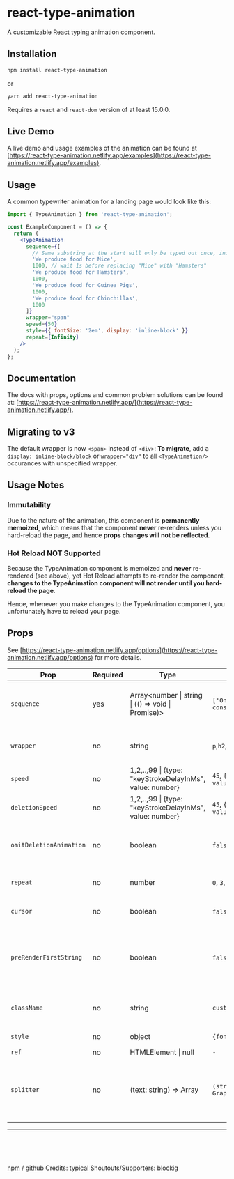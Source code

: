 # react-type-animation

A customizable React typing animation component.

## Installation

```bash
npm install react-type-animation
```

or

```bash
yarn add react-type-animation
```

Requires a `react` and `react-dom` version of at least 15.0.0.

## Live Demo

A live demo and usage examples of the animation can be found at [https://react-type-animation.netlify.app/examples](https://react-type-animation.netlify.app/examples).

## Usage

A common typewriter animation for a landing page would look like this:

```jsx
import { TypeAnimation } from 'react-type-animation';

const ExampleComponent = () => {
  return (
    <TypeAnimation
      sequence={[
        // Same substring at the start will only be typed out once, initially
        'We produce food for Mice',
        1000, // wait 1s before replacing "Mice" with "Hamsters"
        'We produce food for Hamsters',
        1000,
        'We produce food for Guinea Pigs',
        1000,
        'We produce food for Chinchillas',
        1000
      ]}
      wrapper="span"
      speed={50}
      style={{ fontSize: '2em', display: 'inline-block' }}
      repeat={Infinity}
    />
  );
};
```

## Documentation

The docs with props, options and common problem solutions can be found at: [https://react-type-animation.netlify.app/](https://react-type-animation.netlify.app/).

## Migrating to v3

The default wrapper is now `<span>` instead of `<div>`: **To migrate**, add a `display: inline-block/block` or `wrapper="div"` to all `<TypeAnimation/>` occurances with unspecified wrapper.

## Usage Notes

### Immutability

Due to the nature of the animation, this component is **permanently memoized**, which means that the component **never** re-renders unless you hard-reload the page, and hence **props changes will not be reflected**.

### Hot Reload NOT Supported

Because the TypeAnimation component is memoized and **never** re-rendered (see above), yet Hot Reload attempts to re-render the component, **changes to the TypeAnimation component will not render until you hard-reload the page**.

Hence, whenever you make changes to the TypeAnimation component, you unfortunately have to reload your page.

## Props

See [https://react-type-animation.netlify.app/options](https://react-type-animation.netlify.app/options) for more details.

| Prop                    | Required | Type                                                               | Example                                               | Description                                                                                                                  | Default            |
|-------------------------|----------|--------------------------------------------------------------------|-------------------------------------------------------|------------------------------------------------------------------------------------------------------------------------------|--------------------|
| `sequence`              | yes      | Array<number &#124; string &#124; (() => void &#124; Promise<void>)> | `['One', 1000, 'Two', () => console.log("done")]`     | Animation sequence: [TEXT, DELAY-MS, CALLBACK]                                                                               | `-`                |
| `wrapper`               | no       | string                                                             | `p`,`h2`,`div`, `strong`                              | HTML element tag that wraps the typing animation                                                                             | `span`             |
| `speed`                 | no       | 1,2,..,99 &#124; {type: "keyStrokeDelayInMs", value: number}       | `45`, `{type: "keyStrokeDelayInMs", value: 100}`      | Speed for the writing of the animation                                                                                       | `40`               |
| `deletionSpeed`         | no       | 1,2,..,99 &#124; {type: "keyStrokeDelayInMs", value: number}       | `45`, `{type: "keyStrokeDelayInMs", value: 100}`      | Speed for deleting of the animation                                                                                          | `speed`            |
| `omitDeletionAnimation` | no       | boolean                                                            | `false`, `true`                                       | If true, deletions will be instant and without animation                                                                     | `false`            |
| `repeat`                | no       | number                                                             | `0`, `3`, `Infinity`                                  | Amount of animation repetitions                                                                                              | `0`                |
| `cursor`                | no       | boolean                                                            | `false`, `true`                                       | Display default blinking cursor css-animation                                                                                | `true`             |
| `preRenderFirstString`  | no       | boolean                                                            | `false`, `true`                                       | If true, the first string of your sequence will not be animated and initially (pre-)rendered                                 | `true`             |
| `className`             | no       | string                                                             | `custom-class-name`                                   | HTML class name applied to the wrapper to style the text                                                                     | `-`                |
| `style`                 | no       | object                                                             | `{fontSize: '2em'}`                                   | JSX inline style object                                                                                                      | `-`                |
| `ref`                   | no       | HTMLElement &#124; null                                            | `-`                                                   | `-`                                                                                                                          | `-`                |
| `splitter`              | no       | (text: string) => Array<string>                                    | `(str) => new GraphemeSplitter().splitGraphemes(str)` | Used for splitting complex characters, see [grapheme-splitter](https://github.com/orling/grapheme-splitter) for more details | `String.split('')` |

---

 <br>
 <br>
 <br>

[npm](https://www.npmjs.com/package/react-type-animation) / [github](https://github.com/maxeth/react-type-animation/)
Credits: [typical](https://github.com/camwiegert/typical)
Shoutouts/Supporters: [blockig](https://www.blockig.com/)
